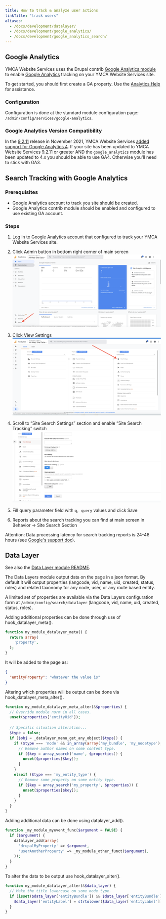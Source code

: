 ```yaml
---
title: How to track & analyze user actions
linkTitle: "track users"
aliases: 
  - /docs/development/datalayer/
  - /docs/development/google_analytics/
  - /docs/development/google_analytics_search/
---
```


## Google Analytics

YMCA Website Services uses the Drupal contrib [Google Analytics module](https://www.drupal.org/project/google_analytics) to enable [Google Analytics](https://marketingplatform.google.com/about/analytics/) tracking on your YMCA Website Services site.

To get started, you should first create a GA property. Use the [Analytics Help](https://support.google.com/analytics/#topic=10737980) for assistance.

### Configuration

Configuration is done at the standard module configuration page: `/admin/config/services/google-analytics`.

### Google Analytics Version Compatibility

In the [9.2.11](https://github.com/YCloudYUSA/yusaopeny/releases/tag/9.2.11) release in November 2021, YMCA Website Services [added support for Google Analytics 4](https://github.com/YCloudYUSA/yusaopeny/pull/2400). If your site has been updated to YMCA Website Services 9.2.11 or greater AND the `google_analytics` module has been updated to 4.x you should be able to use GA4. Otherwise you'll need to stick with GA3.

## Search Tracking with Google Analytics

### Prerequisites

- Google Analytics account to track you site should be created.
- Google Analytics contrib module should be enabled and configured to use existing GA account.

### Steps

1. Log in to Google Analytics account that configured to track your YMCA Website Services site.

2. Click Admin button in bottom right corner of main screen
   ![Google Analytics Main Screen](ga_search_1.png)

3. Click View Settings
   ![Google Analytics View Settings](ga_search_2.png)

4. Scroll to “Site Search Settings” section and enable “Site Search Tracking” switch
   ![Google Analytics Site Search Settings](ga_search_3.png)

5. Fill query parameter field with `q, query` values and click Save

6. Reports about the search tracking you can find at main screen in Behavior → Site Search Section

Attention: Data processing latency for search tracking reports is 24-48 hours
(see [Google's support doc](https://support.google.com/analytics/answer/1070983?hl=en#DataProcessingLatency)).

## Data Layer

See also the [Data Layer module README](https://git.drupalcode.org/project/datalayer/#introduction).

The Data Layers module output data on the page in a json format. By default it will output properties (langcode, vid, name, uid, created, status, roles) and related taxonomy for any node, user, or any route based entity.

A limited set of properties are available via the Data Layers configuration form at `/admin/config/search/datalayer` (langcode, vid, name, uid, created, status, roles).

Adding additional properties can be done through use of hook_datalayer_meta().

```php
function my_module_datalayer_meta() {
  return array(
    'property',
  );
}
```

It will be added to the page as:

```json
{
  "entityProperty": "whatever the value is"
}
```

Altering which properties will be output can be done via hook_datalayer_meta_alter().

```php
function my_module_datalayer_meta_alter(&$properties) {
  // Override module norm in all cases.
  unset($properties['entityUid']);

  // Specific situation alteration...
  $type = false;
  if ($obj = _datalayer_menu_get_any_object($type)) {
    if ($type === 'node' && in_array(array('my_bundle', 'my_nodetype'), $obj->type)) {
      // Remove author names on some content type.
      if ($key = array_search('name', $properties)) {
        unset($properties[$key]);
      }
    }
    elseif ($type === 'my_entity_type') {
      // Remove some property on some entity type.
      if ($key = array_search('my_property', $properties)) {
        unset($properties[$key]);
      }
    }
  }
}
```

Adding additional data can be done using datalayer_add().

```php
function _my_module_myevent_func($argument = FALSE) {
  if ($argument) {
    datalayer_add(array(
      'drupalMyProperty' => $argument,
      'userAnotherProperty' => _my_module_other_funct($argument),
    ));
  }
}
```

To alter the data to be output use hook_datalayer_alter().

```php
function my_module_datalayer_alter(&$data_layer) {
  // Make the title lowercase on some node type.
  if (isset($data_layer['entityBundle']) && $data_layer['entityBundle'] == 'mytype') {
    $data_layer['entityLabel'] = strtolower($data_layer['entityLabel']);
  }
}
```
